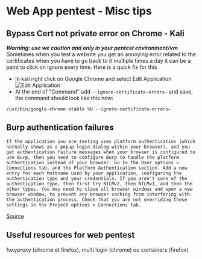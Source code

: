 # Web App pentest - Misc tips

## Bypass Cert not private error on Chrome - Kali

***Warning: use we caution and only in your pentest environment/vm***  
Sometimes when you test a website you get an annoying error related to the certificates when you have to go back to it multiple times a day it can be a paint to click on ignore every time. 
Here is a quick fix for this
- In kali right click on Google Chrome and select Edit Application   
![Edit Application](https://csbygb.github.io/img/chrome-edit-app.png)
- At the end of "Command" add `--ignore-certificate-errors–` and save, the command should look like this now:
```
/usr/bin/google-chrome-stable %U --ignore-certificate-errors–
```

## Burp authentication failures
```
If the application you are testing uses platform authentication (which normally shows as a popup login dialog within your browser), and you get authentication failure messages when your browser is configured to use Burp, then you need to configure Burp to handle the platform authentication instead of your browser. Go to the User options > Connections tab, and the Platform Authentication section. Add a new entry for each hostname used by your application, configuring the authentication type and your credentials. If you aren't sure of the authentication type, then first try NTLMv2, then NTLMv1, and then the other types. You may need to close all browser windows and open a new browser window, to prevent any browser caching from interfering with the authentication process. Check that you are not overriding these settings in the Project options > Connections tab.
```
[Source](https://portswigger.net/burp/documentation/desktop/troubleshooting) 

## Useful resources for web pentest

foxyproxy (chrome et firefox), multi login (chrome) ou containers (firefox)
